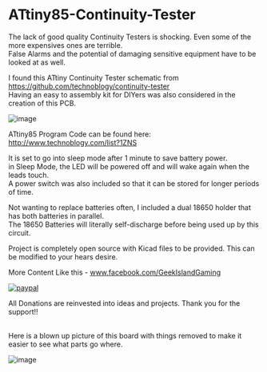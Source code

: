 # ATtiny85-Continuity-Tester

The lack of good quality Continuity Testers is shocking.  Even some of the more expensives ones are terrible. <br />
False Alarms and the potential of damaging sensitive equipment have to be looked at as well. <br />

I found this ATtiny Continuity Tester schematic from https://github.com/technoblogy/continuity-tester  <br /> 
Having an easy to assembly kit for DIYers was also considered in the creation of this PCB. <br />

![image](https://user-images.githubusercontent.com/70423454/222932504-89f560e7-5ed2-4854-8057-e6b7ad423bda.png)

ATtiny85 Program Code can be found here:  http://www.technoblogy.com/list?1ZNS <br />

It is set to go into sleep mode after 1 minute to save battery power. <br />
in Sleep Mode, the LED will be powered off and will wake again when the leads touch. <br /> 
A power switch was also included so that it can be stored for longer periods of time. <br />

Not wanting to replace batteries often, I included a dual 18650 holder that has both batteries in parallel. <br />
The 18650 Batteries will literally self-discharge before being used up by this circuit.  <br />

Project is completely open source with Kicad files to be provided.  This can be modified to your hears desire. <br />

More Content Like this - www.facebook.com/GeekIslandGaming  <br />

[![paypal](https://www.paypalobjects.com/en_US/i/btn/btn_donateCC_LG.gif)](https://www.paypal.com/donate/?hosted_button_id=97YFBJX4NXA8W)


All Donations are reinvested into ideas and projects. Thank you for the support!! <br /> <br />


Here is a blown up picture of this board with things removed to make it easier to see what parts go where. <br />

![image](https://user-images.githubusercontent.com/70423454/223324944-03718186-58fc-48d2-88e7-2b1b899f87d1.png)
